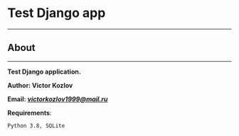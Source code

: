 Test Django app
===============

____

About
-----

___

**Test Django application.**

**Author: Victor Kozlov**

**Email: *[victorkozlov1999@mail.ru](victorkozlov1999@mail.ru)***

**Requirements**:

    Python 3.8, SQLite